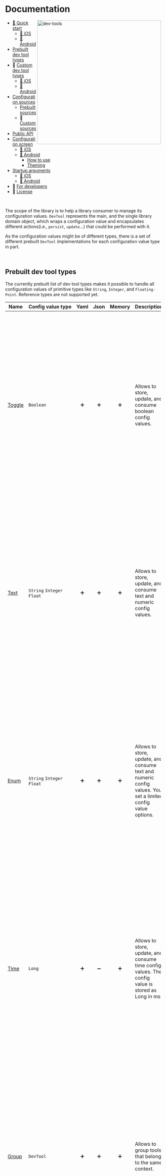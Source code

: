 # Documentation

<img width="400" align="right" alt="dev-tools" src="https://user-images.githubusercontent.com/12527390/80514191-daf0e780-8988-11ea-911f-15d16e6b88a1.png"/>

* [🚀 Quick start](quickstart/quick-start.md) 
    * [🍏 iOS](quickstart/quick-start-ios.md) 
    * [🤖 Android](quickstart/quick-start-android.md) 
* [Prebuilt dev tool types](#prebuilt-dev-tool-types)
* 👷 [Custom dev tool types](#-custom-dev-tool-types)
    * [🍏 iOS](customtools/custom-tools-ios.md)
    * [🤖 Android](customtools/custom-tools-android.md)
* [Configuration sources](#configuration-sources)
    * [Prebuilt sources](#prebuilt-sources)
    * 👷 [Custom sources](#-custom-sources)
* [Public API](#public-api)
* [Configuration screen](#configuration-screen)
    * [🍏 iOS](./configscreen/ios-config-screen.md)
    * [🤖 Android](./configscreen/android-config-screen.md)
        * [How to use](./configscreen/android-config-screen.md#how-to-use)
        * [Theming](./configscreen/android-config-screen.md#theming)
* [Startup arguments](#startup-arguments)
    * [🍏 iOS](./startuparguments/ios-startup-arguments.md)
    * [🤖 Android](./startuparguments/android-startup-arguments.md)
* 👷 [For developers](#-for-developers)
* 📜 [License](../README.md#license)

<br />

The scope of the library is to help a library consumer to manage its configuration values. `DevTool` represents the main, and the single library domain object, which wraps a configuration value and encapsulates different actions(i.e., `persist`, `update`...) that could be performed with it.

As the configuration values might be of different types, there is a set of different prebuilt `DevTool` implementations for each configuration value type in part. 

<br />

## Prebuilt dev tool types
The currently prebuilt list of dev tool types makes it possible to handle all configuration values of primitive types like `String`, `Integer`, and `Floating-Point`. 
Reference types are not supported yet.

| Name                           | Config&nbsp;value&nbsp;type          | Yaml | Json | Memory | Description                                                                                                  |                                                                                                                                                  |
|--------------------------------|----------------------------|:----:|:----:|:------:|--------------------------------------------------------------------------------------------------------------|--------------------------------------------------------------------------------------------------------------------------------------------------|
| [Toggle](tools/toggle-tool.md) | `Boolean`                  |  ➕  |  ➕  |   ➕   | Allows to store, update, and consume boolean config values.                                                  | <img width="600" alt="toggle-tool" src="https://user-images.githubusercontent.com/12527390/80479540-d19b5700-8957-11ea-8f06-293b75a6db6c.png" /> |
| [Text](tools/text-tool.md)     | `String` `Integer` `Float` |  ➕  |  ➕  |   ➕   | Allows to store, update, and consume text and numeric config values.                                         | <img width="600" alt="text-tool" src="https://user-images.githubusercontent.com/12527390/80484673-c862b800-8960-11ea-81fb-43159c004050.png" />   |
| [Enum](tools/enum-tool.md)     | `String` `Integer` `Float` |  ➕  |  ➕  |   ➕   | Allows to store, update, and consume text and numeric config values. You set a limited config value options. | <img width="600" alt="enum-tool" src="https://user-images.githubusercontent.com/12527390/80527242-b9016000-899c-11ea-8ed7-d7f17d4f10b4.png" />   |
| [Time](tools/time-tool.md)     | `Long`                     |  ➕  |  ➖  |   ➕   | Allows to store, update, and consume time config values. The config value is stored as Long in ms.           | <img width="600" alt="time-tool" src="https://user-images.githubusercontent.com/12527390/80527422-0087ec00-899d-11ea-89eb-9c5afce8f7ce.png" />   |
| [Group](tools/group-tool.md)   | `DevTool`                  |  ➕  |  ➕  |   ➕   | Allows to group tools that belong to the same context.                                                       | <img width="600" alt="group-tool" src="https://user-images.githubusercontent.com/12527390/80527585-42189700-899d-11ea-96cc-d993f31608cf.png" />  |

## 👷 Custom dev tool types
In case the prebuilt dev tools are not sufficient, a library consumer might extend the library with its own dev tools.

[<img width="64" src="https://user-images.githubusercontent.com/12527390/80728962-3d282480-8b10-11ea-9d64-94b19b16437e.png"/>](customtools/custom-tools-ios.md)
[<img width="64" src="https://user-images.githubusercontent.com/12527390/80728603-cbe87180-8b0f-11ea-916f-df88789ce0be.png"/>](customtools/custom-tools-android.md)

## Configuration sources

Currently, the library supports 3 dev tools sources Yaml, Json, and Memory. However, in case you 
need to use a custom one, you might add it very merely. Check how to do this [here](#-custom-sources).

### Prebuilt sources

<table class="tg">
    <tr>
        <td></td>
        <td>🤖 Android</td>
        <td>🍏 iOS</td>
    </tr>
    <tr>
        <th>Yaml</th>
        <td width="50%">
            <pre lang="kotlin">val src = DevToolsSources.yaml(
   assetManager = assets,
   fileName = "dev-tools.yml"
)</pre>
        </td>
        <td width="50%">
            <pre lang="Swift">Not ready yet.</pre>
        </td>
    </tr>
    <tr>
        <th>Json</th>
        <td width="50%">
            <pre lang="kotlin">val src = DevToolsSources.json(
   assetManager = assets,
   fileName = "dev-tools.json"
)</pre>
        </td>
        <td width="50%">
            <pre lang="Swift">Not ready yet.</pre>
        </td>
    </tr>
    <tr>
        <th>Memory</th>
        <td width="50%">
            <pre lang="kotlin">val tools: Map&ltString, DevTool&lt*&gt&gt = mapOf(
   "toggle-tool" to ToggleTool(default = true),
   "text-tool" to TextTool(default = 3.0),
   "time-tool" to TimeTool(days = 1)
)
val src = DevToolsSources.memory(tools)</pre>
        </td>
        <td width="50%">
            <pre lang="swift">Not ready yet.</pre>
        </td>
    </tr>
</table>

<br/>

### 👷 Custom sources

To add a new custom source you just need to:

1. Create a custom dev tools reader

    The reader is the place where you should gather the dev tools data from your own source and
    convert it to a collection of key-value pairs. Where the key is a unique dev tool key and the 
    value is the actual dev tool.

    <table class="tg">
        <tr>
            <td>🤖 Android</td>
            <td>🍏 iOS</td>
        </tr>
        <tr>
            <td width="50%">
                 <pre lang="Kotlin">class MyCustomDevToolsReader : DevToolsReader {
        override fun getDevTools(): Map<String, DevTool<*>> {
            return mapOf(
                "toggle-tool" to ToggleTool(default = true),
                "text-tool" to TextTool(default = 3.0),
                "time-tool" to TimeTool(days = 1)
            )
        }
    }</pre>
            </td>
            <td width="50%">
                <pre lang="swift">Not ready yet.</pre>
            </td>
        </tr>
    </table>

2. Create the actual source

    You can do this by implementing [DevToolsSource](../devtools/common/src/commonMain/kotlin/com/maximbircu/devtools/common/core/reader/DevToolsSource.kt)
    
    <table class="tg">
        <tr>
            <td>🤖 Android</td>
            <td>🍏 iOS</td>
        </tr>
        <tr>
            <td width="50%">
                 <pre lang="Kotlin">class MyCustomSource : DevToolsSource {
        override fun getReader(): DevToolsReader {
            return MyCustomDevToolsReader()
        }
    }</pre>
            </td>
            <td width="50%">
                <pre lang="swift">Not ready yet.</pre>
            </td>
        </tr>
    </table>
    
## Public API
To access and manipulate your configuration values programmatically from your's app code you'll need
too have access to a [DevTools](../devtools/common/src/commonMain/kotlin/com/maximbircu/devtools/common/DevTools.kt) instance.

**Create a dev tools instance**

You'll need to provide at least 2 parameters to create a new [DevTools](../devtools/common/src/commonMain/kotlin/com/maximbircu/devtools/common/DevTools.kt) instance which are:

1. `name`: a unique for your app instance dev tools id;
2. `devToolsSources`: a list of dev tools sources;
3. `onConfigUpdate` (optional): a config values update listener.

<table class="tg">
    <tr>
        <td>🤖 Android</td>
        <td>🍏 iOS</td>
    </tr>
    <tr>
        <td width="50%">
             <pre lang="Kotlin">val source = DevToolsSources.yaml(assets, "dev-tools.yml")
val devtools = DevTools.create("TOOLS", source)<br />
// or you can provide more sources<br />
val memory = DevToolsSources.memory(tools)
val yml = DevToolsSources.yaml(assets, "dev-tools.yml")
val json = DevToolsSources.json(assets, "dev-tools.json")
val devtools = DevTools.create("TOOLS", memory, yml, json)</pre>
        </td>
        <td width="50%">
            <pre lang="swift">Not ready yet.</pre>
        </td>
    </tr>
</table>

**Access configuration**

<table class="tg">
    <tr>
        <td>🤖 Android</td>
        <td>🍏 iOS</td>
    </tr>
    <tr>
        <td width="50%">
             <pre lang="Kotlin">val value: Boolean = devtools.getValue("toggle-tool")</pre>
        </td>
        <td width="50%">
            <pre lang="swift">Not ready yet.</pre>
        </td>
    </tr>
</table>

**React on configuration changes**

The call back will be invoked whenever a new configuration value gets updated.
`isCriticalUpdate` will be true just in case at least one dev tool that you marked as critical using 
the critical flag will be updated.

<table class="tg">
    <tr>
        <td>🤖 Android</td>
        <td>🍏 iOS</td>
    </tr>
    <tr>
        <td width="50%">
             <pre lang="Kotlin">devtools.onConfigUpdated = { isCriticalUpdate -> 
    /* React on configuration changes*/ 
}</pre>
        </td>
        <td width="50%">
            <pre lang="swift">Not ready yet.</pre>
        </td>
    </tr>
</table>

**Access group child configuration value**
<table class="tg">
    <tr>
        <td>🤖 Android</td>
        <td>🍏 iOS</td>
    </tr>
    <tr>
        <td width="50%">
             <pre lang="Kotlin">val value: Boolean = devtools.getGroup("toggle-tool")
             .getValue("toggle-tool")<br/>             
// or<br/>
val value: Boolean = devtools
             .getGroup("toggle-tool")
             .getGroup("toggle-inner-group")
             .getValue("toggle-tool")</pre>
        </td>
        <td width="50%">
            <pre lang="swift">Not ready yet.</pre>
        </td>
    </tr>
</table>

**Check if configuration is enabled**
<table class="tg">
    <tr>
        <td>🤖 Android</td>
        <td>🍏 iOS</td>
    </tr>
    <tr>
        <td width="50%">
             <pre lang="Kotlin">val isEnabled = devtools.isEnabled("toggle-tool")<br/>
// or<br/>
val isEnabled = devtools
            .getGroup("toggle-tool")
            .getGroup("toggle-inner-group")
            .isEnabled("toggle-tool")</pre>
        </td>
        <td width="50%">
            <pre lang="swift">Not ready yet.</pre>
        </td>
    </tr>
</table>

**Get all configuration as JSON**

Note that the lambda parameter is nothing else than a simple predicate(a filter). You can use it
to filter out the configuration values that will reach the final JSON result. 

For example, you can filter and get just the enabled config, as shown in the example.

<table class="tg">
    <tr>
        <td>🤖 Android</td>
        <td>🍏 iOS</td>
    </tr>
    <tr>
        <td width="50%">
             <pre lang="Kotlin">devtools.getAllConfigAsJson { tool -> tool.isEnabled }</pre>
        </td>
        <td width="50%">
            <pre lang="swift">Not ready yet.</pre>
        </td>
    </tr>
</table>

## Configuration screen
One of the easiest ways to update a configuration value is a good user interface. The library is able to generate a configuration screen dynamically based on your configuration file.

[<img width="64" src="https://user-images.githubusercontent.com/12527390/80728962-3d282480-8b10-11ea-9d64-94b19b16437e.png"/>](configscreen/ios-config-screen.md)
[<img width="64" src="https://user-images.githubusercontent.com/12527390/80728603-cbe87180-8b0f-11ea-916f-df88789ce0be.png"/>](configscreen/android-config-screen.md)

## Startup arguments
Sometimes we might need to run the app preconfigured. The most common use case could be an automated test, for example. So the best way to run the app preconfigured is to run it from a terminal and pass some startup arguments. The library provides a similar feature, but to make use of it, you must integrate it first.

[<img width="64" src="https://user-images.githubusercontent.com/12527390/80728962-3d282480-8b10-11ea-9d64-94b19b16437e.png"/>](startuparguments/ios-startup-arguments.md)
[<img width="64" src="https://user-images.githubusercontent.com/12527390/80728603-cbe87180-8b0f-11ea-916f-df88789ce0be.png"/>](startuparguments/android-startup-arguments.md)

## 👷 For Developers
If you know how to fix an issue, consider opening a pull request for it. 🙏

You can read this repository’s [contributing guidelines](../CONTRIBUTING.md) to learn how to open a good pull request.

### Modules

<div style="text-align:center"><img align="right" width="500" alt="modules-dependencies" src="https://user-images.githubusercontent.com/12527390/80819650-06204480-8bde-11ea-887f-258083223545.png"/></div>

The library is composed of 5 modules:

1. **Common**: the actual multi-platform module which contains all business models and logic; 

2. **Library Android**: an Android module which contains just Android native view implementations;

3. **Library iOS**: an iOS framework which contains just iOS native view implementations;

4. **Sample Android**: an Android library consumer which serves as an Android library features demo.

5. **Sample iOS**: an iOS library consumer which serves as an iOS library features demo.

<br/> 

### Build process

| Android                                                                                                                                                                                                                                                                            | iOS                                                                                                                                                                                                                                                                                                                                                                                  |
|------------------------------------------------------------------------------------------------------------------------------------------------------------------------------------------------------------------------------------------------------------------------------------|--------------------------------------------------------------------------------------------------------------------------------------------------------------------------------------------------------------------------------------------------------------------------------------------------------------------------------------------------------------------------------------|
| You may use `./gradlew assemble` to generate a new android library. <br/><br/> The Android library generation is straight forward. <br/><br/> First of all, an AAR is generated from the Common module, which is then used to generate another AAR for the Android Library itself. | The iOS framework generation is a bit more complex but not much harder than the Android one. <br/><br/> First of all, you need to build a `Fat Framework(FF)`.<br/> You can do this by running `./gradlew releaseFatFramework`. <br/><br/> After this command succeeds, you'll notice the framework inside the iOS library package. <br/><br/> Now you can build the library itself. |


### Code Quality

<table>
    <tr>
        <th>Common</th>
        <th>Android</th>
        <th>iOS</th>
    </tr>
    <tr>
        <td>
           - <a href="https://github.com/pinterest/ktlint">ktlint</a><br />
           - <a href="https://github.com/arturbosch/detekt">detekt</a>
        </td>
         <td>
           - <a href="https://github.com/pinterest/ktlint">ktlint</a><br />
           - <a href="https://github.com/arturbosch/detekt">detekt</a><br />
           - <a href="https://developer.android.com/studio/write/lint">lint</a>
        </td>
        <td>
            Not ready yet.
        </td>
    </tr>
</table>

### Handy gradle tasks

1. `./gradlew clean` will remove all build directories **together with the iOS Fat Framework**
2. `./gradlew assembe` will generate `release`/`debug` `aar`s and also the iOS `Fat Framework`
3. `./gradlew releaseFatFramework` will generate the iOS `Fat Framework`
3. `./gradlew testDebugUnitTest` runes all JVM modules unit tests
4. `./gradlew detekt ktlint lint testDebugUnitTest assembleDebug` will run all quality checks and will assemble the frameworks
5. `./gradlew publishCommonPublicationToMavenRepository` releases the common module to maven local
5. `./gradlew publishAndroidPublicationToMavenRepository` releases the Android library to maven local

In case you're working on the library you might find useful this alias:
```shell script
alias checktools='./gradlew detekt ktlint lint testDebugUnitTest assembleDebug'
```
It will run all style checks, unit tests, and will assemble all artifacts. 

### Deployment

#### 🍏 iOS

Not ready yet.

#### 🤖 Android

1. Checkout the latest `master` branch commit
1. Release the project to Maven Central by running
    ```shell script
    ./gradlew -Prelease publishReleasePublicationToMavenRepository
    ```
1. Create and push a new tag for the new version
1. Open a new PR to bump up to the library version and update the [changelog file](../CHANGELOG.md).

ℹ️ The deployment process will be automated after we hve the iOS library ready [#56](https://github.com/maximbircu/devtools-library/issues/56).
